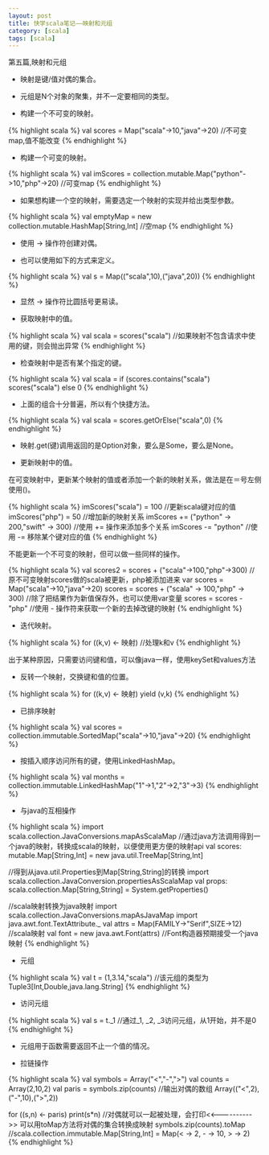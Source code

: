 ```yaml
---
layout: post
title: 快学scala笔记——映射和元组
category: [scala]
tags: [scala]
---
```


第五篇,映射和元组
<!--more-->

- 映射是键/值对偶的集合。

- 元组是N个对象的聚集，并不一定要相同的类型。

- 构建一个不可变的映射。

{% highlight scala %}
val scores = Map("scala"->10,"java"->20) //不可变map,值不能改变
{% endhighlight %}

- 构建一个可变的映射。

{% highlight scala %}
val imScores = collection.mutable.Map("python"->10,"php"->20) //可变map
{% endhighlight %}

- 如果想构建一个空的映射，需要选定一个映射的实现并给出类型参数。

{% highlight scala %}
val emptyMap = new collection.mutable.HashMap[String,Int] //空map
{% endhighlight %}

- 使用 -> 操作符创建对偶。

- 也可以使用如下的方式来定义。

{% highlight scala %}
val s = Map(("scala",10),("java",20))
{% endhighlight %}

- 显然 -> 操作符比圆括号更易读。

- 获取映射中的值。

{% highlight scala %}
val scala = scores("scala")
//如果映射不包含请求中使用的键，则会抛出异常
{% endhighlight %}

- 检查映射中是否有某个指定的键。

{% highlight scala %}
val scala = if (scores.contains("scala") scores("scala") else 0
{% endhighlight %}

- 上面的组合十分普遍，所以有个快捷方法。

{% highlight scala %}
val scala = scores.getOrElse("scala",0)
{% endhighlight %}

- 映射.get(键)调用返回的是Option对象，要么是Some，要么是None。

- 更新映射中的值。

在可变映射中，更新某个映射的值或者添加一个新的映射关系，做法是在＝号左侧使用()。

{% highlight scala %}
imScores("scala") = 100  //更新scala键对应的值
imScores("php") = 50     //增加新的映射关系
imScores += ("python" -> 200,"swift" -> 300) //使用 += 操作来添加多个关系
imScores -= "python" //使用 -= 移除某个键对应的值
{% endhighlight %}

不能更新一个不可变的映射，但可以做一些同样的操作。

{% highlight scala %}
val scores2 = scores + ("scala"->100,"php"->300)
//原不可变映射scores做的scala被更新，php被添加进来
var scores =  Map("scala"->10,"java"->20)
scores = scores + ("scala" -> 100,"php" -> 300)
//除了把结果作为新值保存外，也可以使用var变量
scores = scores - "php"
//使用 - 操作符来获取一个新的去掉改键的映射
{% endhighlight %}

- 迭代映射。

{% highlight scala %}
for ((k,v) <- 映射) //处理k和v
{% endhighlight %}

出于某种原因，只需要访问键和值，可以像java一样，使用keySet和values方法

- 反转一个映射，交换键和值的位置。

{% highlight scala %}
for ((k,v) <- 映射) yield (v,k)
{% endhighlight %}

- 已排序映射

{% highlight scala %}
val scores = collection.immutable.SortedMap("scala"->10,"java"->20)
{% endhighlight %}

- 按插入顺序访问所有的键，使用LinkedHashMap。

{% highlight scala %}
val months = collection.immutable.LinkedHashMap("1"->1,"2"->2,"3"->3)
{% endhighlight %}

- 与java的互相操作

{% highlight scala %}
import scala.collection.JavaConversions.mapAsScalaMap
//通过java方法调用得到一个java的映射，转换成scala的映射，以便使用更方便的映射api
val scores: mutable.Map[String,Int] = new java.util.TreeMap[String,Int]

//得到从java.util.Properties到Map[String,String]的转换
import scala.collection.JavaConversion.propertiesAsScalaMap
val props: scala.collection.Map[String,String] = System.getProperties()

//scala映射转换为java映射
import scala.collection.JavaConversions.mapAsJavaMap
import java.awt.font.TextAttribute._
val attrs =  Map(FAMILY->"Serif",SIZE->12) //scala映射
val font = new java.awt.Font(attrs) //Font构造器预期接受一个java映射
{% endhighlight %}

- 元组

{% highlight scala %}
val t = (1,3.14,"scala")
//该元组的类型为Tuple3[Int,Double,java.lang.String]
{% endhighlight %}

- 访问元组

{% highlight scala %}
val s = t._1
//通过_1, _2, _3访问元组，从1开始，并不是0
{% endhighlight %}

- 元组用于函数需要返回不止一个值的情况。

- 拉链操作

{% highlight scala %}
val symbols = Array("<","-",">")
val counts = Array(2,10,2)
val paris = symbols.zip(counts)
//输出对偶的数组 Array(("<",2),("-",10),(">",2))

for ((s,n) <- paris) print(s*n)
//对偶就可以一起被处理，会打印<<---------->>
可以用toMap方法将对偶的集合转换成映射
symbols.zip(counts).toMap
//scala.collection.immutable.Map[String,Int] = Map(< -> 2, - -> 10, > -> 2)
{% endhighlight %}

